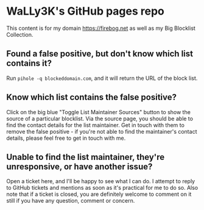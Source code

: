 # WaLLy3K's GitHub pages repo
This content is for my domain https://firebog.net as well as my Big Blocklist Collection.

## Found a false positive, but don't know which list contains it?
Run `pihole -q blockeddomain.com`, and it will return the URL of the block list.

## Know which list contains the false positive?
Click on the big blue "Toggle List Maintainer Sources" button to show the source of a particular blocklist. Via the source page, you should be able to find the contact details for the list maintainer. Get in touch with them to remove the false positive - if you're not able to find the maintainer's contact details, please feel free to get in touch with me.

## Unable to find the list maintainer, they're unresponsive, or have another issue?
Open a ticket here, and I'll be happy to see what I can do. I attempt to reply to GitHub tickets and mentions as soon as it's practical for me to do so. Also note that if a ticket is closed, you are definitely welcome to comment on it still if you have any question, comment or concern.
